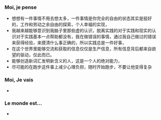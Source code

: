 ### Moi, je pense
- 想想有一件事情不用去想太多，一件事情是你完全的自由的状态其实是挺好的，工作和劳动之余自由的探索，个人幸福的实现，
- 我越来越能够意识到我脑子里那些虚的认识，脱离实践的对于实践和现实的认识对于实践基本一点帮助都没有，我在做错误的事情，通过我自己做过的错误来获得经验，来摸清什么事正确的，所以实践总是一件好事，
- 在这个世界里能够交流和获取的信息仅仅是生产信息，所有信息背后都来自欲望的驱动，仅此而已。
- 能够创造新词汇发明新含义的人，这是一个人的绝对能力，
- 尽可能的在跑步这件事上减少心理负担，随时开始跑步，不要让他变得复杂




### Moi, Je vais
- 



### Le monde est...
- 